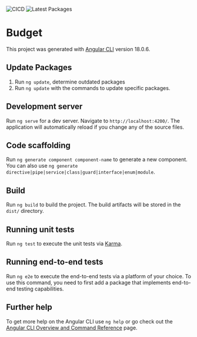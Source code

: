 ![CICD](https://github.com/dfar-io/budget/actions/workflows/cicd.yml/badge.svg)
![Latest Packages](https://github.com/dfar-io/budget/actions/workflows/check-updates.yml/badge.svg)

# Budget

This project was generated with [Angular CLI](https://github.com/angular/angular-cli) version 18.0.6.

## Update Packages

1. Run `ng update`, determine outdated packages
2. Run `ng update` with the commands to update specific packages.

## Development server

Run `ng serve` for a dev server. Navigate to `http://localhost:4200/`. The application will automatically reload if you change any of the source files.

## Code scaffolding

Run `ng generate component component-name` to generate a new component. You can also use `ng generate directive|pipe|service|class|guard|interface|enum|module`.

## Build

Run `ng build` to build the project. The build artifacts will be stored in the `dist/` directory.

## Running unit tests

Run `ng test` to execute the unit tests via [Karma](https://karma-runner.github.io).

## Running end-to-end tests

Run `ng e2e` to execute the end-to-end tests via a platform of your choice. To use this command, you need to first add a package that implements end-to-end testing capabilities.

## Further help

To get more help on the Angular CLI use `ng help` or go check out the [Angular CLI Overview and Command Reference](https://angular.dev/tools/cli) page.
